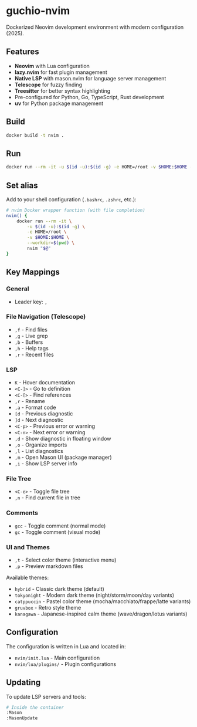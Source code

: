 # guchio-nvim

Dockerized Neovim development environment with modern configuration (2025).

## Features

- **Neovim** with Lua configuration
- **lazy.nvim** for fast plugin management
- **Native LSP** with mason.nvim for language server management
- **Telescope** for fuzzy finding
- **Treesitter** for better syntax highlighting
- Pre-configured for Python, Go, TypeScript, Rust development
- **uv** for Python package management

## Build

```bash
docker build -t nvim .
```

## Run

```bash
docker run --rm -it -u $(id -u):$(id -g) -e HOME=/root -v $HOME:$HOME --workdir=$(pwd) nvim
```

## Set alias

Add to your shell configuration (`.bashrc`, `.zshrc`, etc.):

```bash
# nvim Docker wrapper function (with file completion)
nvim() {
    docker run --rm -it \
        -u $(id -u):$(id -g) \
        -e HOME=/root \
        -v $HOME:$HOME \
        --workdir=$(pwd) \
        nvim "$@"
}
```

## Key Mappings

### General
- Leader key: `,`

### File Navigation (Telescope)
- `,f` - Find files
- `,g` - Live grep
- `,b` - Buffers
- `,h` - Help tags
- `,r` - Recent files

### LSP
- `K` - Hover documentation
- `<C-]>` - Go to definition
- `<C-[>` - Find references
- `,r` - Rename
- `,a` - Format code
- `[d` - Previous diagnostic
- `]d` - Next diagnostic
- `<C-p>` - Previous error or warning
- `<C-n>` - Next error or warning
- `,d` - Show diagnostic in floating window
- `,o` - Organize imports
- `,l` - List diagnostics
- `,m` - Open Mason UI (package manager)
- `,i` - Show LSP server info

### File Tree
- `<C-e>` - Toggle file tree
- `,n` - Find current file in tree

### Comments
- `gcc` - Toggle comment (normal mode)
- `gc` - Toggle comment (visual mode)

### UI and Themes
- `,t` - Select color theme (interactive menu)
- `,p` - Preview markdown files

Available themes:
- `hybrid` - Classic dark theme (default)
- `tokyonight` - Modern dark theme (night/storm/moon/day variants)
- `catppuccin` - Pastel color theme (mocha/macchiato/frappe/latte variants)
- `gruvbox` - Retro style theme
- `kanagawa` - Japanese-inspired calm theme (wave/dragon/lotus variants)

## Configuration

The configuration is written in Lua and located in:
- `nvim/init.lua` - Main configuration
- `nvim/lua/plugins/` - Plugin configurations

## Updating

To update LSP servers and tools:
```bash
# Inside the container
:Mason
:MasonUpdate
```
